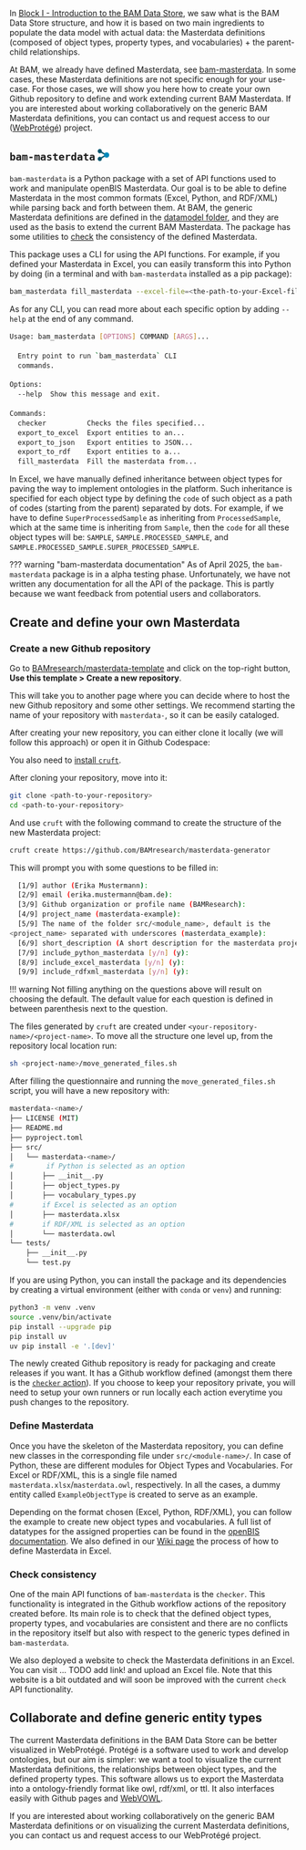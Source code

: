 
In [Block I - Introduction to the BAM Data Store](block_1.md), we saw what is the BAM Data Store structure, and how it is based on two main ingredients to populate the data model with actual data: the Masterdata definitions (composed of object types, property types, and vocabularies) + the parent-child relationships.

At BAM, we already have defined Masterdata, see [bam-masterdata](https://github.com/BAMresearch/bam-masterdata). In some cases, these Masterdata definitions are not specific enough for your use-case. For those cases, we will show you here how to create your own Github repository to define and work extending current BAM Masterdata. If you are interested about working collaboratively on the generic BAM Masterdata definitions, you can contact us and request access to our ([WebProtégé](https://webprotege.stanford.edu/)) project.

## `bam-masterdata` <img src="../assets/bammasterdata_blue_transparent.png" alt="bam-masterdata logo" width="20px"/>

`bam-masterdata` is a Python package with a set of API functions used to work and manipulate openBIS Masterdata. Our goal is to be able to define Masterdata in the most common formats (Excel, Python, and RDF/XML) while parsing back and forth between them. At BAM, the generic Masterdata definitions are defined in the [datamodel folder](https://github.com/BAMresearch/bam-masterdata/blob/main/bam_masterdata/datamodel/), and they are used as the basis to extend the current BAM Masterdata. The package has some utilities to [check](#check-consistency) the consistency of the defined Masterdata.

This package uses a CLI for using the API functions. For example, if you defined your Masterdata in Excel, you can easily transform this into Python by doing (in a terminal and with `bam-masterdata` installed as a pip package):
```sh
bam_masterdata fill_masterdata --excel-file=<the-path-to-your-Excel-file>
```

As for any CLI, you can read more about each specific option by adding `--help` at the end of any command.
```sh
Usage: bam_masterdata [OPTIONS] COMMAND [ARGS]...

  Entry point to run `bam_masterdata` CLI
  commands.

Options:
  --help  Show this message and exit.

Commands:
  checker          Checks the files specified...
  export_to_excel  Export entities to an...
  export_to_json   Export entities to JSON...
  export_to_rdf    Export entities to a...
  fill_masterdata  Fill the masterdata from...
```

In Excel, we have manually defined inheritance between object types for paving the way to implement ontologies in the platform. Such inheritance is specified for each object type by defining the `code` of such object as a path of codes (starting from the parent) separated by dots. For example, if we have to define `SuperProcessedSample` as inheriting from `ProcessedSample`, which at the same time is inheriting from `Sample`, then the `code` for all these object types will be: `SAMPLE`, `SAMPLE.PROCESSED_SAMPLE`, and `SAMPLE.PROCESSED_SAMPLE.SUPER_PROCESSED_SAMPLE`.

??? warning "bam-masterdata documentation"
    As of April 2025, the `bam-masterdata` package is in a alpha testing phase. Unfortunately, we have not written any documentation for all the API of the package. This is partly because we want feedback from potential users and collaborators. 


## Create and define your own Masterdata

### Create a new Github repository

Go to [BAMresearch/masterdata-template](https://github.com/BAMresearch/masterdata-template) and click on the top-right button, **Use this template > Create a new repository**.

This will take you to another page where you can decide where to host the new Github repository and some other settings. We recommend starting the name of your repository with `masterdata-`, so it can be easily cataloged.

After creating your new repository, you can either clone it locally (we will follow this approach) or open it in Github Codespace:

You also need to [install `cruft`](https://cruft.github.io/cruft/#installation).

After cloning your repository, move into it:
```sh
git clone <path-to-your-repository>
cd <path-to-your-repository>
```
And use `cruft` with the following command to create the structure of the new Masterdata project:
```sh
cruft create https://github.com/BAMresearch/masterdata-generator
```

This will prompt you with some questions to be filled in:
```sh
  [1/9] author (Erika Mustermann): 
  [2/9] email (erika.mustermann@bam.de): 
  [3/9] Github organization or profile name (BAMResearch): 
  [4/9] project_name (masterdata-example): 
  [5/9] The name of the folder src/<module_name>, default is the 
<project_name> separated with underscores (masterdata_example): 
  [6/9] short_description (A short description for the masterdata project.): 
  [7/9] include_python_masterdata [y/n] (y): 
  [8/9] include_excel_masterdata [y/n] (y): 
  [9/9] include_rdfxml_masterdata [y/n] (y): 
```

!!! warning
    Not filling anything on the questions above will result on choosing the default. The default value for each question is defined in between parenthesis next to the question.

The files generated by `cruft` are created under `<your-repository-name>/<project-name>`. To move all the structure one level up, from the repository local location run:
```sh
sh <project-name>/move_generated_files.sh
```

After filling the questionnaire and running the `move_generated_files.sh` script, you will have a new repository with:
```sh
masterdata-<name>/
├── LICENSE (MIT)
├── README.md
├── pyproject.toml
├── src/
│   └── masterdata-<name>/
#        if Python is selected as an option
│       ├── __init__.py
│       ├── object_types.py
│       ├── vocabulary_types.py
#       if Excel is selected as an option
│       ├── masterdata.xlsx
#       if RDF/XML is selected as an option
│       └── masterdata.owl
└── tests/
    ├── __init__.py
    └── test.py
```

If you are using Python, you can install the package and its dependencies by creating a virtual environment (either with `conda` or `venv`) and running:
```sh
python3 -m venv .venv
source .venv/bin/activate
pip install --upgrade pip
pip install uv
uv pip install -e '.[dev]'
```

The newly created Github repository is ready for packaging and create releases if you want. It has a Github workflow defined (amongst them there is the [`checker` action](#check-consistency)). If you choose to keep your repository private, you will need to setup your own runners or run locally each action everytime you push changes to the repository.

### Define Masterdata

Once you have the skeleton of the Masterdata repository, you can define new classes in the corresponding file under `src/<module-name>/`. In case of Python, these are different modules for Object Types and Vocabularies. For Excel or RDF/XML, this is a single file named `masterdata.xlsx`/`masterdata.owl`, respectively. In all the cases, a dummy entity called `ExampleObjectType` is created to serve as an example.

Depending on the format chosen (Excel, Python, RDF/XML), you can follow the example to create new object types and vocabularies. A full list of datatypes for the assigned properties can be found in the [openBIS documentation](https://openbis.readthedocs.io/en/20.10.x/user-documentation/general-admin-users/admins-documentation/new-entity-type-registration.html#property-data-types). We also defined in our [Wiki page](https://datastore.bam.de/en/datastore/stewards/definition-of-masterdata) the process of how to define Masterdata in Excel.


### Check consistency

One of the main API functions of `bam-masterdata` is the `checker`. This functionality is integrated in the Github workflow actions of the repository created before. Its main role is to check that the defined object types, property types, and vocabularies are consistent and there are no conflicts in the repository itself but also with respect to the generic types defined in `bam-masterdata`.

We also deployed a website to check the Masterdata definitions in an Excel. You can visit ... TODO add link! and upload an Excel file. Note that this website is a bit outdated and will soon be improved with the current `check` API functionality.


## Collaborate and define generic entity types

The current Masterdata definitions in the BAM Data Store can be better visualized in WebProtégé. Protégé is a software used to work and develop ontologies, but our aim is simpler: we want a tool to visualize the current Masterdata definitions, the relationships between object types, and the defined property types. This software allows us to export the Masterdata into a ontology-friendly format like owl, rdf/xml, or ttl. It also interfaces easily with Github pages and [WebVOWL](https://github.com/VisualDataWeb/WebVOWL).

If you are interested about working collaboratively on the generic BAM Masterdata definitions or on visualizing the current Masterdata definitions, you can contact us and request access to our WebProtégé project.